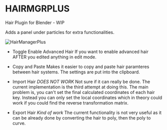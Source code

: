 # HAIRMGRPLUS
Hair Plugin for Blender - WIP

Adds a panel under particles for extra functionalities.

![HairManagerPlus](https://user-images.githubusercontent.com/30579454/63556644-07ac4f80-c51c-11e9-8bc2-6edcc88e8b12.png)

- Toggle Enable Advanced Hair
  If you want to enable advanced hair AFTER you edited anything in edit mode.
  
- Copy and Paste
  Makes it easier to copy and paste hair paramteres between hair systems. The settings are put into the clipboard.
 
- Import Hair *DOES NOT WORK*
  Not sure if it can really be done. The current implementation is the third attempt at doing this. The main problem is, you can't set the final calculated coordinates of each hair key. Instead you can only set the local coordinates which in theory could work if you could find the reverse transformation matrix.
  
- Export Hair *Kind of work*
  The current functionality is not very useful as it can be already done by converting the hair to poly, then the poly to curve.
